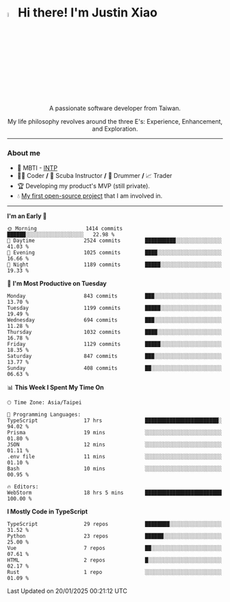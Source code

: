 # <img src="https://media.giphy.com/media/hvRJCLFzcasrR4ia7z/giphy.gif" width="5%">Hi there! I'm Justin Xiao
<p align="center">A passionate software developer from Taiwan.  </p>
<p align="center">My life philosophy revolves around the three E's: Experience, Enhancement, and Exploration.</p>

---
### About me
- 👀 MBTI - [INTP](https://www.16personalities.com/intp-personality)
- 👨‍💻 Coder **/** 🤿 Scuba Instructor **/** 🥁 Drummer **/** 📈 Trader
- 🏆 Developing my product's MVP (still private).
- 💧 [My first open-source project](https://github.com/Game-as-a-Service/Game-Lobby-Web) that I am involved in.

---
<!--START_SECTION:waka-->
**I'm an Early 🐤** 

```text
🌞 Morning                1414 commits        ██████░░░░░░░░░░░░░░░░░░░   22.98 % 
🌆 Daytime                2524 commits        ██████████░░░░░░░░░░░░░░░   41.03 % 
🌃 Evening                1025 commits        ████░░░░░░░░░░░░░░░░░░░░░   16.66 % 
🌙 Night                  1189 commits        █████░░░░░░░░░░░░░░░░░░░░   19.33 % 
```
📅 **I'm Most Productive on Tuesday** 

```text
Monday                   843 commits         ███░░░░░░░░░░░░░░░░░░░░░░   13.70 % 
Tuesday                  1199 commits        █████░░░░░░░░░░░░░░░░░░░░   19.49 % 
Wednesday                694 commits         ███░░░░░░░░░░░░░░░░░░░░░░   11.28 % 
Thursday                 1032 commits        ████░░░░░░░░░░░░░░░░░░░░░   16.78 % 
Friday                   1129 commits        █████░░░░░░░░░░░░░░░░░░░░   18.35 % 
Saturday                 847 commits         ███░░░░░░░░░░░░░░░░░░░░░░   13.77 % 
Sunday                   408 commits         ██░░░░░░░░░░░░░░░░░░░░░░░   06.63 % 
```


📊 **This Week I Spent My Time On** 

```text
🕑︎ Time Zone: Asia/Taipei

💬 Programming Languages: 
TypeScript               17 hrs              ████████████████████████░   94.02 % 
Prisma                   19 mins             ░░░░░░░░░░░░░░░░░░░░░░░░░   01.80 % 
JSON                     12 mins             ░░░░░░░░░░░░░░░░░░░░░░░░░   01.11 % 
.env file                11 mins             ░░░░░░░░░░░░░░░░░░░░░░░░░   01.10 % 
Bash                     10 mins             ░░░░░░░░░░░░░░░░░░░░░░░░░   00.95 % 

🔥 Editors: 
WebStorm                 18 hrs 5 mins       █████████████████████████   100.00 % 
```

**I Mostly Code in TypeScript** 

```text
TypeScript               29 repos            ████████░░░░░░░░░░░░░░░░░   31.52 % 
Python                   23 repos            ██████░░░░░░░░░░░░░░░░░░░   25.00 % 
Vue                      7 repos             ██░░░░░░░░░░░░░░░░░░░░░░░   07.61 % 
HTML                     2 repos             █░░░░░░░░░░░░░░░░░░░░░░░░   02.17 % 
Rust                     1 repo              ░░░░░░░░░░░░░░░░░░░░░░░░░   01.09 % 
```




 Last Updated on 20/01/2025 00:21:12 UTC
<!--END_SECTION:waka-->
